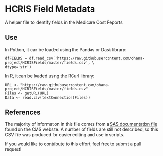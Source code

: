 # HCRIS Field Metadata

A helper file to identify fields in the Medicare Cost Reports

## Use

In Python, it can be loaded using the Pandas or Dask library:

```
dfFIELDS = df.read_csv('https://raw.githubusercontent.com/ohana-project/HCRISFields/master/fields.csv', \
dtype='str')
```

In R, it can be loaded using the RCurl library:

```
URL <- "https://raw.githubusercontent.com/ohana-project/HCRISFields/master/fields.csv"
Files <- getURL(URL)
Data <- read.csv(textConnection(Files))
```

## References

The majority of information in this file comes from a [SAS documentation file](https://www.cms.gov/Research-Statistics-Data-and-Systems/Downloadable-Public-Use-Files/Cost-Reports/Hospital-2010-form) found on the CMS website.  A number of fields are still not described, so this CSV file was produced for easier editing and use in scripts.

If you would like to contribute to this effort, feel free to submit a pull request!
